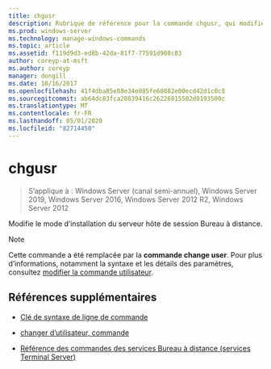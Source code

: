 ```yaml
---
title: chgusr
description: Rubrique de référence pour la commande chgusr, qui modifie le mode d’installation du serveur hôte de session Bureau à distance.
ms.prod: windows-server
ms.technology: manage-windows-commands
ms.topic: article
ms.assetid: f119d9d3-ed8b-42da-81f7-77591d908c83
author: coreyp-at-msft
ms.author: coreyp
manager: dongill
ms.date: 10/16/2017
ms.openlocfilehash: 41f4dba85e88e34e085fe60882e00ecd42d1c0c8
ms.sourcegitcommit: ab64dc83fca28039416c26226815502d0193500c
ms.translationtype: MT
ms.contentlocale: fr-FR
ms.lasthandoff: 05/01/2020
ms.locfileid: "82714450"
---
```

# <a name="chgusr"></a>chgusr

> S’applique à : Windows Server (canal semi-annuel), Windows Server 2019, Windows Server 2016, Windows Server 2012 R2, Windows Server 2012

Modifie le mode d’installation du serveur hôte de session Bureau à distance.

> [!NOTE]
> Cette commande a été remplacée par la **commande change user**. Pour plus d’informations, notamment la syntaxe et les détails des paramètres, consultez [modifier la commande utilisateur](change-user.md).

## <a name="additional-references"></a>Références supplémentaires

- [Clé de syntaxe de ligne de commande](command-line-syntax-key.md)

- [changer d’utilisateur, commande](change-user.md)

- [Référence des commandes des services Bureau à distance (services Terminal Server)](remote-desktop-services-terminal-services-command-reference.md)
